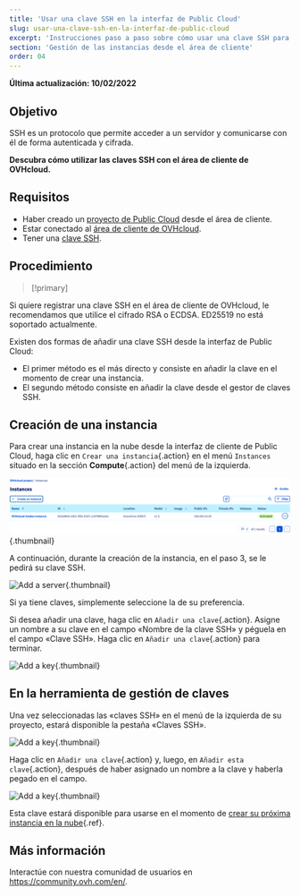 ```yaml
---
title: 'Usar una clave SSH en la interfaz de Public Cloud'
slug: usar-una-clave-ssh-en-la-interfaz-de-public-cloud
excerpt: 'Instrucciones paso a paso sobre cómo usar una clave SSH para simplificar el acceso a los servidores en la nube'
section: 'Gestión de las instancias desde el área de cliente'
order: 04
---
```


**Última actualización: 10/02/2022**

## Objetivo

SSH es un protocolo que permite acceder a un servidor y comunicarse con él de forma autenticada y cifrada.

**Descubra cómo utilizar las claves SSH con el área de cliente de OVHcloud.**

## Requisitos

- Haber creado un [proyecto de Public Cloud](https://www.ovh.com/auth/?action=gotomanager&from=https://www.ovh.es/&ovhSubsidiary=es) desde el área de cliente.
- Estar conectado al [área de cliente de OVHcloud](https://ca.ovh.com/auth/?action=gotomanager&from=https://www.ovh.com/world/&ovhSubsidiary=ws).
- Tener una [clave SSH](../public-cloud-primeros-pasos/).


## Procedimiento

> [!primary]
>
Si quiere registrar una clave SSH en el área de cliente de OVHcloud, le recomendamos que utilice el cifrado RSA o ECDSA. ED25519 no está soportado actualmente.
>

Existen dos formas de añadir una clave SSH desde la interfaz de Public Cloud:

- El primer método es el más directo y consiste en añadir la clave en el momento de crear una instancia.
- El segundo método consiste en añadir la clave desde el gestor de claves SSH.


## Creación de una instancia

Para crear una instancia en la nube desde la interfaz de cliente de Public Cloud, haga clic en `Crear una instancia`{.action} en el menú `Instances` situado en la sección **Compute**{.action} del menú de la izquierda.

![Add a server](images/compute.png){.thumbnail}

A continuación, durante la creación de la instancia, en el paso 3, se le pedirá su clave SSH.

![Add a server](images/selectkey.png){.thumbnail}

Si ya tiene claves, simplemente seleccione la de su preferencia.

Si desea añadir una clave, haga clic en `Añadir una clave`{.action}. Asigne un nombre a su clave en el campo «Nombre de la clave SSH» y péguela en el campo «Clave SSH». Haga clic en `Añadir una clave`{.action} para terminar.

![Add a key](images/addkey.png){.thumbnail}

## En la herramienta de gestión de claves

Una vez seleccionadas las «claves SSH» en el menú de la izquierda de su proyecto, estará disponible la pestaña «Claves SSH».

![Add a key](images/addkeymenu.png){.thumbnail}

Haga clic en `Añadir una clave`{.action} y, luego, en `Añadir esta clave`{.action}, después de haber asignado un nombre a la clave y haberla pegado en el campo.

![Add a key](images/addkeymenu1.png){.thumbnail}

Esta clave estará disponible para usarse en el momento de [crear su próxima instancia en la nube](../crear_una_instancia_desde_el_area_de_cliente_de_ovh){.ref}.

## Más información

Interactúe con nuestra comunidad de usuarios en <https://community.ovh.com/en/>.

